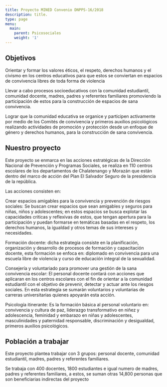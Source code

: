 ```yaml
---
title: Proyecto MINED Convenio DNPPS-16/2018
description: title.
type: page
menu:
  main:
    parent: Psicosociales
    weight: '1'
---
```

## Objetivos

Orientar y formar los valores éticos, el respeto, derechos humanos y el civismo en los centros educativos para que estos se conviertan en espacios de convivencia libres de toda forma de violencia

Llevar a cabo procesos socioeducativos con la comunidad estudiantil, comunidad docente, madres, padres y referentes familiares promoviendo la participación de estos para la construcción de espacios de sana convivencia.

Lograr que la comunidad educativa se organice y participen activamente por medio de los Comités de convivencia y primeros auxilios psicológicos realizando actividades de promoción y protección desde un enfoque de género y derechos humanos, para la construcción de sana convivencia.

## Nuestro proyecto

Este proyecto se enmarca en las acciones estratégicas de la Dirección Nacional de Prevención y Programas Sociales, se realiza en 110 centros escolares de los departamentos de Chalatenango y Morazán que están dentro del marco de acción del Plan El Salvador Seguro de la presidencia de la república.

Las acciones consisten en: 

Crear espacios amigables para la convivencia y prevención de riesgos sociales: Se buscan crear espacios que sean amigables y seguros para niñas, niños y adolescentes; en estos espacios se busca explotar las capacidades criticas y reflexivas de estos, que tengan apertura para la participación y puedan formarse en temáticas basadas en el respeto, los derechos humanos, la igualdad y otros temas de sus intereses y necesidades.

Formación docente: dicha estrategia consiste en la planificación, organización y desarrollo de procesos de formación y capacitación docente, esta formación se enfoca en: diplomado en convivencia para una escuela libre de violencia y curso de educación integral de la sexualidad.

Consejería y voluntariado para promover una gestión de la sana convivencia escolar:  El personal docente contará con acciones que aplicaran en los centros escolares con el fin de orientar a la comunidad estudiantil con el objetivo de prevenir, detectar y actuar ante los riesgos sociales. En esta estrategia se sumarán voluntarios y voluntarias de carreras universitarias quienes apoyarán esta acción.

Psicología itinerante: Es la formación básica al personal voluntario en: convivencia y cultura de paz, liderazgo transformativo en niñez y adolescencia, feminidad y embarazo en niñas y adolescentes, masculinidades y paternidad responsable, discriminación y desigualdad, primeros auxilios psicológicos.

## Población a trabajar

Este proyecto plantea trabajar con 3 grupos: personal docente, comunidad estudiantil, madres, padres y referentes familiares.

Se trabaja con 400 docentes, 1800 estudiantes e igual numero de madres, padres y referentes familiares, a estos, se suman otras 14,800 personas que son beneficiarias indirectas del proyecto
